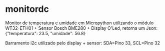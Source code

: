 # monitordc
Monitor de temperatura e umidade em Micropython utilizando o módulo WT32-ETH01 + Sensor Bosch BME280 + Display O'Led, retorna um Json: {"temperatura": 23.5, "umidade": 56.8}

Barramento i2c utilizado pelo display + sensor: SDA=Pino 33, SCL=Pino 32
